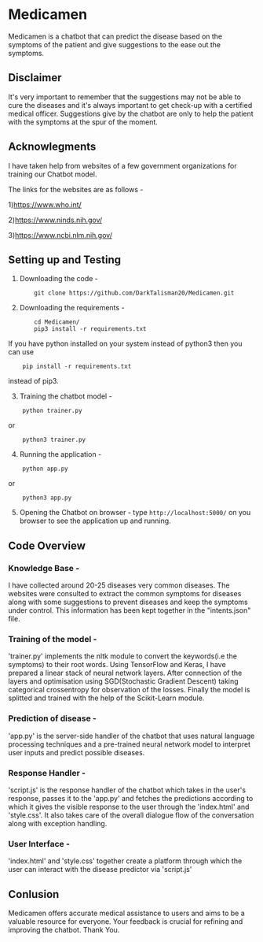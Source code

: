 
# Medicamen

Medicamen is a chatbot that can predict the disease based on the symptoms of the patient and give suggestions to the ease out the symptoms. 

## Disclaimer

It's very important to remember that the suggestions may not be able to cure the diseases and it's always important to get check-up with a certified medical officer. Suggestions give by the chatbot are only to help the patient with the symptoms at the spur of the moment.


## Acknowlegments
I have taken help from websites of a few government organizations for training our Chatbot model.

The links for the websites are as follows - 

1)https://www.who.int/

2)https://www.ninds.nih.gov/

3)https://www.ncbi.nlm.nih.gov/

## Setting up and Testing

1) Downloading the code -

    ```
        git clone https://github.com/DarkTalisman20/Medicamen.git
    ```

2) Downloading the requirements -

    ```
        cd Medicamen/
        pip3 install -r requirements.txt
    ```

If you have python installed on your system instead of python3 then you can use 

```
    pip install -r requirements.txt
```
instead of pip3.

3) Training the chatbot model -

```
    python trainer.py
```
or 
```
    python3 trainer.py
```
4) Running the application - 

```
    python app.py

```
or 
```
    python3 app.py
```
5) Opening the Chatbot on browser - 
    type ```http://localhost:5000/``` on you browser to see the application up and running.

## Code Overview

### Knowledge Base -
I have collected around 20-25 diseases very common diseases.
The websites were consulted to extract the common symptoms for diseases along with some suggestions to prevent diseases 
and keep the symptoms under control. This information has been kept together in the "intents.json" file.

### Training of the model - 
'trainer.py' implements the nltk module to convert the keywords(i.e the symptoms) to their root words. Using TensorFlow and Keras, I have prepared a linear stack of neural network layers. After connection of the layers and optimisation using SGD(Stochastic Gradient Descent) taking categorical crossentropy for observation of the losses.
Finally the model is splitted and trained with the help of the Scikit-Learn module. 

### Prediction of disease - 
'app.py' is the server-side handler of the chatbot that uses natural language processing techniques and a pre-trained neural network model to interpret user inputs and predict possible diseases.

### Response Handler - 
'script.js' is the response handler of the chatbot which takes in the user's response, passes it to the 'app.py' and fetches the predictions according to which it gives the visible response to the user through the 'index.html' and 'style.css'. It also takes care of the overall dialogue flow of the conversation along with exception handling.

### User Interface - 
'index.html' and 'style.css' together create a platform through which the user can interact with the disease predictor via 'script.js'


## Conlusion
Medicamen offers accurate medical assistance to users and aims to be a valuable resource for everyone. Your feedback is crucial for refining and improving the chatbot. Thank You.



